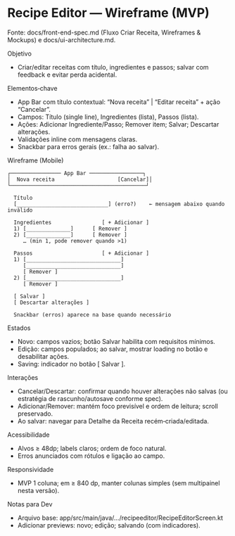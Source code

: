 # Recipe Editor — Wireframe (MVP)

Fonte: docs/front-end-spec.md (Fluxo Criar Receita, Wireframes & Mockups) e docs/ui-architecture.md.

Objetivo
- Criar/editar receitas com título, ingredientes e passos; salvar com feedback e evitar perda acidental.

Elementos‑chave
- App Bar com título contextual: “Nova receita” | “Editar receita” + ação “Cancelar”.
- Campos: Título (single line), Ingredientes (lista), Passos (lista).
- Ações: Adicionar Ingrediente/Passo; Remover item; Salvar; Descartar alterações.
- Validações inline com mensagens claras.
- Snackbar para erros gerais (ex.: falha ao salvar).

Wireframe (Mobile)

```
┌──────────────── App Bar ─────────────────┐
│  Nova receita                    [Cancelar]│
└───────────────────────────────────────────┘

  Título
  [_____________________________] (erro?)    ← mensagem abaixo quando inválido

  Ingredientes                [ + Adicionar ]
  1) [______________]      [ Remover ]
  2) [______________]      [ Remover ]
     … (min 1, pode remover quando >1)

  Passos                      [ + Adicionar ]
  1) [______________________________]
     [______________________________]
     [ Remover ]
  2) [______________________________]
     [ Remover ]

  [ Salvar ]
  [ Descartar alterações ]

  Snackbar (erros) aparece na base quando necessário
```

Estados
- Novo: campos vazios; botão Salvar habilita com requisitos mínimos.
- Edição: campos populados; ao salvar, mostrar loading no botão e desabilitar ações.
- Saving: indicador no botão [ Salvar ].

Interações
- Cancelar/Descartar: confirmar quando houver alterações não salvas (ou estratégia de rascunho/autosave conforme spec).
- Adicionar/Remover: mantém foco previsível e ordem de leitura; scroll preservado.
- Ao salvar: navegar para Detalhe da Receita recém‑criada/editada.

Acessibilidade
- Alvos ≥ 48dp; labels claros; ordem de foco natural.
- Erros anunciados com rótulos e ligação ao campo.

Responsividade
- MVP 1 coluna; em ≥ 840 dp, manter colunas simples (sem multipainel nesta versão).

Notas para Dev
- Arquivo base: app/src/main/java/.../recipeeditor/RecipeEditorScreen.kt
- Adicionar previews: novo; edição; salvando (com indicadores).

